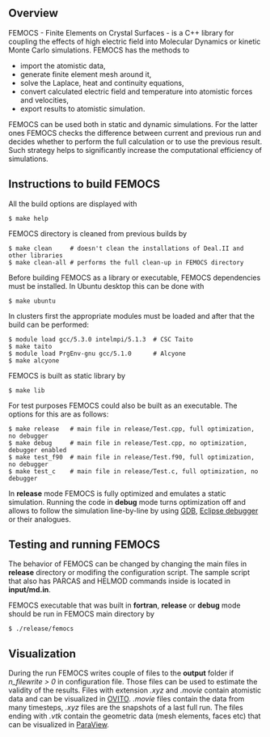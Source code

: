 ## Overview
FEMOCS - Finite Elements on Crystal Surfaces - is a C++ library for coupling the effects of high electric field into Molecular Dynamics or kinetic Monte Carlo simulations. FEMOCS has the methods to

* import the atomistic data,
* generate finite element mesh around it,
* solve the Laplace, heat and continuity equations,
* convert calculated electric field and temperature into atomistic forces and velocities,
* export results to atomistic simulation. 

FEMOCS can be used both in static and dynamic simulations. For the latter ones FEMOCS checks the difference between current and previous run and decides whether to perform the full calculation or to use the previous result. Such strategy helps to significantly increase the computational efficiency of simulations.

## Instructions to build FEMOCS
All the build options are displayed with

    $ make help

FEMOCS directory is cleaned from previous builds by

    $ make clean     # doesn't clean the installations of Deal.II and other libraries
    $ make clean-all # performs the full clean-up in FEMOCS directory

Before building FEMOCS as a library or executable, FEMOCS dependencies must be installed. In Ubuntu desktop this can be done with

    $ make ubuntu
    
In clusters first the appropriate modules must be loaded and after that the build can be performed:

    $ module load gcc/5.3.0 intelmpi/5.1.3  # CSC Taito
    $ make taito
    $ module load PrgEnv-gnu gcc/5.1.0      # Alcyone
    $ make alcyone

FEMOCS is built as static library by

    $ make lib

For test purposes FEMOCS could also be built as an executable. The options for this are as follows:

    $ make release   # main file in release/Test.cpp, full optimization, no debugger
    $ make debug     # main file in release/Test.cpp, no optimization, debugger enabled
    $ make test_f90  # main file in release/Test.f90, full optimization, no debugger
    $ make test_c    # main file in release/Test.c, full optimization, no debugger

In **release** mode FEMOCS is fully optimized and emulates a static simulation. Running the code in **debug** mode turns optimization off and allows to follow the simulation line-by-line by using [GDB](https://en.wikipedia.org/wiki/GNU_Debugger), [Eclipse debugger](http://www.eclipse.org/cdt/) or their analogues.
    
## Testing and running FEMOCS
The behavior of FEMOCS can be changed by changing the main files in **release** directory or modifing the configuration script. The sample script that also has PARCAS and HELMOD commands inside is located in **input/md.in**. 

FEMOCS executable that was built in **fortran**, **release** or **debug** mode should be run in FEMOCS main directory by

    $ ./release/femocs
    
## Visualization
During the run FEMOCS writes couple of files to the **output** folder if *n_filewrite > 0* in configuration file. Those files can be used to estimate the validity of the results. Files with extension *.xyz* and *.movie* contain atomistic data and can be visualized in [OVITO](https://ovito.org/index.php/download). *.movie* files contain the data from many timesteps, *.xyz* files are the snapshots of a last full run. The files ending with *.vtk* contain the geometric data (mesh elements, faces etc) that can be visualized in [ParaView](http://www.paraview.org/download/). 
